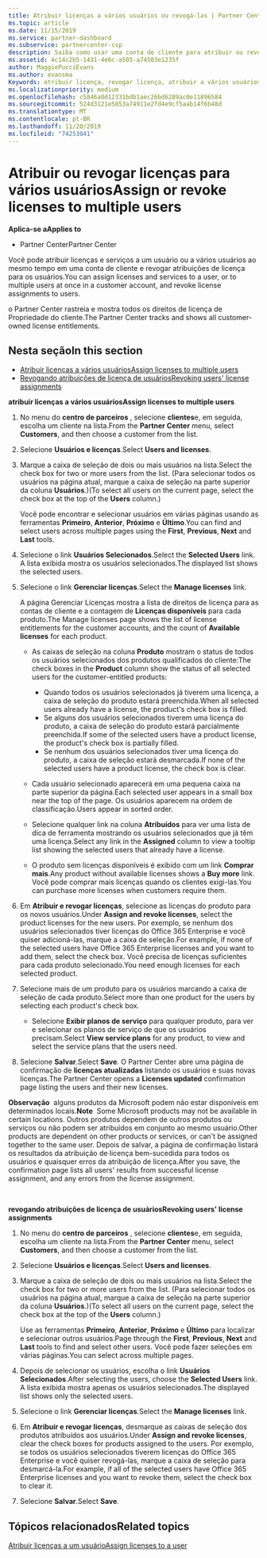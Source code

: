 ```yaml
---
title: Atribuir licenças a vários usuários ou revogá-las | Partner Center
ms.topic: article
ms.date: 11/15/2019
ms.service: partner-dashboard
ms.subservice: partnercenter-csp
description: Saiba como usar uma conta de cliente para atribuir ou revogar licenças e serviços a um usuário ou a vários usuários ao mesmo tempo.
ms.assetid: 4c14c2b5-1431-4e6c-a505-a74503e1235f
author: MaggiePucciEvans
ms.author: evansma
Keywords: atribuir licença, revogar licença, atribuir a vários usuários,
ms.localizationpriority: medium
ms.openlocfilehash: c5846a0d12331bdb1aec26bd6289ac0e11896584
ms.sourcegitcommit: 524d3121e5053a74911e2fd4e9cf5aab14f6b48d
ms.translationtype: MT
ms.contentlocale: pt-BR
ms.lasthandoff: 11/20/2019
ms.locfileid: "74253041"
---
```

# <a name="assign-or-revoke-licenses-to-multiple-users"></a><span data-ttu-id="1a925-104">Atribuir ou revogar licenças para vários usuários</span><span class="sxs-lookup"><span data-stu-id="1a925-104">Assign or revoke licenses to multiple users</span></span>

<span data-ttu-id="1a925-105">**Aplica-se a**</span><span class="sxs-lookup"><span data-stu-id="1a925-105">**Applies to**</span></span>

-  <span data-ttu-id="1a925-106">Partner Center</span><span class="sxs-lookup"><span data-stu-id="1a925-106">Partner Center</span></span>

<span data-ttu-id="1a925-107">Você pode atribuir licenças e serviços a um usuário ou a vários usuários ao mesmo tempo em uma conta de cliente e revogar atribuições de licença para os usuários.</span><span class="sxs-lookup"><span data-stu-id="1a925-107">You can assign licenses and services to a user, or to multiple users at once in a customer account, and revoke license assignments to users.</span></span>

<span data-ttu-id="1a925-108">o Partner Center rastreia e mostra todos os direitos de licença de Propriedade do cliente.</span><span class="sxs-lookup"><span data-stu-id="1a925-108">The Partner Center tracks and shows all customer-owned license entitlements.</span></span>

## <a name="in-this-section"></a><span data-ttu-id="1a925-109">Nesta seção</span><span class="sxs-lookup"><span data-stu-id="1a925-109">In this section</span></span>


-   [<span data-ttu-id="1a925-110">Atribuir licenças a vários usuários</span><span class="sxs-lookup"><span data-stu-id="1a925-110">Assign licenses to multiple users</span></span>](#assign-licenses-to-groups)
-   [<span data-ttu-id="1a925-111">Revogando atribuições de licença de usuários</span><span class="sxs-lookup"><span data-stu-id="1a925-111">Revoking users' license assignments</span></span>](#revoking-licenses)

<a href="" id="assign-licenses-to-groups"></a>
<span data-ttu-id="1a925-112">**atribuir licenças a vários usuários**</span><span class="sxs-lookup"><span data-stu-id="1a925-112">**Assign licenses to multiple users**</span></span>

1.  <span data-ttu-id="1a925-113">No menu do **centro de parceiros** , selecione **clientes**e, em seguida, escolha um cliente na lista.</span><span class="sxs-lookup"><span data-stu-id="1a925-113">From the **Partner Center** menu, select **Customers**, and then choose a customer from the list.</span></span>
2.  <span data-ttu-id="1a925-114">Selecione **Usuários e licenças**.</span><span class="sxs-lookup"><span data-stu-id="1a925-114">Select **Users and licenses**.</span></span>
3.  <span data-ttu-id="1a925-115">Marque a caixa de seleção de dois ou mais usuários na lista.</span><span class="sxs-lookup"><span data-stu-id="1a925-115">Select the check box for two or more users from the list.</span></span> <span data-ttu-id="1a925-116">(Para selecionar todos os usuários na página atual, marque a caixa de seleção na parte superior da coluna **Usuários**.)</span><span class="sxs-lookup"><span data-stu-id="1a925-116">(To select all users on the current page, select the check box at the top of the **Users** column.)</span></span>

    <span data-ttu-id="1a925-117">Você pode encontrar e selecionar usuários em várias páginas usando as ferramentas **Primeiro**, **Anterior**, **Próximo** e **Último**.</span><span class="sxs-lookup"><span data-stu-id="1a925-117">You can find and select users across multiple pages using the **First**, **Previous**, **Next** and **Last** tools.</span></span>

4.  <span data-ttu-id="1a925-118">Selecione o link **Usuários Selecionados**.</span><span class="sxs-lookup"><span data-stu-id="1a925-118">Select the **Selected Users** link.</span></span> <span data-ttu-id="1a925-119">A lista exibida mostra os usuários selecionados.</span><span class="sxs-lookup"><span data-stu-id="1a925-119">The displayed list shows the selected users.</span></span>
5.  <span data-ttu-id="1a925-120">Selecione o link **Gerenciar licenças**.</span><span class="sxs-lookup"><span data-stu-id="1a925-120">Select the **Manage licenses** link.</span></span>

    <span data-ttu-id="1a925-121">A página Gerenciar Licenças mostra a lista de direitos de licença para as contas de cliente e a contagem de **Licenças disponíveis** para cada produto.</span><span class="sxs-lookup"><span data-stu-id="1a925-121">The Manage licenses page shows the list of license entitlements for the customer accounts, and the count of **Available licenses** for each product.</span></span>

    -   <span data-ttu-id="1a925-122">As caixas de seleção na coluna **Produto** mostram o status de todos os usuários selecionados dos produtos qualificados do cliente:</span><span class="sxs-lookup"><span data-stu-id="1a925-122">The check boxes in the **Product** column show the status of all selected users for the customer-entitled products:</span></span>

        -   <span data-ttu-id="1a925-123">Quando todos os usuários selecionados já tiverem uma licença, a caixa de seleção do produto estará preenchida.</span><span class="sxs-lookup"><span data-stu-id="1a925-123">When all selected users already have a license, the product's check box is filled.</span></span>
        -   <span data-ttu-id="1a925-124">Se alguns dos usuários selecionados tiverem uma licença do produto, a caixa de seleção do produto estará parcialmente preenchida.</span><span class="sxs-lookup"><span data-stu-id="1a925-124">If some of the selected users have a product license, the product's check box is partially filled.</span></span>
        -   <span data-ttu-id="1a925-125">Se nenhum dos usuários selecionados tiver uma licença do produto, a caixa de seleção estará desmarcada.</span><span class="sxs-lookup"><span data-stu-id="1a925-125">If none of the selected users have a product license, the check box is clear.</span></span>
    -   <span data-ttu-id="1a925-126">Cada usuário selecionado aparecerá em uma pequena caixa na parte superior da página.</span><span class="sxs-lookup"><span data-stu-id="1a925-126">Each selected user appears in a small box near the top of the page.</span></span> <span data-ttu-id="1a925-127">Os usuários aparecem na ordem de classificação.</span><span class="sxs-lookup"><span data-stu-id="1a925-127">Users appear in sorted order.</span></span>

    -   <span data-ttu-id="1a925-128">Selecione qualquer link na coluna **Atribuídos** para ver uma lista de dica de ferramenta mostrando os usuários selecionados que já têm uma licença.</span><span class="sxs-lookup"><span data-stu-id="1a925-128">Select any link in the **Assigned** column to view a tooltip list showing the selected users that already have a license.</span></span>

    -   <span data-ttu-id="1a925-129">O produto sem licenças disponíveis é exibido com um link **Comprar mais**.</span><span class="sxs-lookup"><span data-stu-id="1a925-129">Any product without available licenses shows a **Buy more** link.</span></span> <span data-ttu-id="1a925-130">Você pode comprar mais licenças quando os clientes exigi-las.</span><span class="sxs-lookup"><span data-stu-id="1a925-130">You can purchase more licenses when customers require them.</span></span>

6.  <span data-ttu-id="1a925-131">Em **Atribuir e revogar licenças**, selecione as licenças do produto para os novos usuários.</span><span class="sxs-lookup"><span data-stu-id="1a925-131">Under **Assign and revoke licenses**, select the product licenses for the new users.</span></span> <span data-ttu-id="1a925-132">Por exemplo, se nenhum dos usuários selecionados tiver licenças do Office 365 Enterprise e você quiser adicioná-las, marque a caixa de seleção.</span><span class="sxs-lookup"><span data-stu-id="1a925-132">For example, if none of the selected users have Office 365 Enterprise licenses and you want to add them, select the check box.</span></span> <span data-ttu-id="1a925-133">Você precisa de licenças suficientes para cada produto selecionado.</span><span class="sxs-lookup"><span data-stu-id="1a925-133">You need enough licenses for each selected product.</span></span>
7.  <span data-ttu-id="1a925-134">Selecione mais de um produto para os usuários marcando a caixa de seleção de cada produto.</span><span class="sxs-lookup"><span data-stu-id="1a925-134">Select more than one product for the users by selecting each product's check box.</span></span>
    -   <span data-ttu-id="1a925-135">Selecione **Exibir planos de serviço** para qualquer produto, para ver e selecionar os planos de serviço de que os usuários precisam.</span><span class="sxs-lookup"><span data-stu-id="1a925-135">Select **View service plans** for any product, to view and select the service plans that the users need.</span></span>

8.  <span data-ttu-id="1a925-136">Selecione **Salvar**.</span><span class="sxs-lookup"><span data-stu-id="1a925-136">Select **Save**.</span></span> <span data-ttu-id="1a925-137">O Partner Center abre uma página de confirmação de **licenças atualizadas** listando os usuários e suas novas licenças.</span><span class="sxs-lookup"><span data-stu-id="1a925-137">The Partner Center opens a **Licenses updated** confirmation page listing the users and their new licenses.</span></span>

<span data-ttu-id="1a925-138">**Observação**  alguns produtos da Microsoft podem não estar disponíveis em determinados locais.</span><span class="sxs-lookup"><span data-stu-id="1a925-138">**Note**  Some Microsoft products may not be available in certain locations.</span></span> <span data-ttu-id="1a925-139">Outros produtos dependem de outros produtos ou serviços ou não podem ser atribuídos em conjunto ao mesmo usuário.</span><span class="sxs-lookup"><span data-stu-id="1a925-139">Other products are dependent on other products or services, or can't be assigned together to the same user.</span></span> <span data-ttu-id="1a925-140">Depois de salvar, a página de confirmação listará os resultados da atribuição de licença bem-sucedida para todos os usuários e quaisquer erros da atribuição de licença.</span><span class="sxs-lookup"><span data-stu-id="1a925-140">After you save, the confirmation page lists all users' results from successful license assignment, and any errors from the license assignment.</span></span>

 

<a href="" id="revoking-licenses"></a>
<span data-ttu-id="1a925-141">**revogando atribuições de licença de usuários**</span><span class="sxs-lookup"><span data-stu-id="1a925-141">**Revoking users' license assignments**</span></span>

1.  <span data-ttu-id="1a925-142">No menu do **centro de parceiros** , selecione **clientes**e, em seguida, escolha um cliente na lista.</span><span class="sxs-lookup"><span data-stu-id="1a925-142">From the **Partner Center** menu, select **Customers**, and then choose a customer from the list.</span></span>
2.  <span data-ttu-id="1a925-143">Selecione **Usuários e licenças**.</span><span class="sxs-lookup"><span data-stu-id="1a925-143">Select **Users and licenses**.</span></span>
3.  <span data-ttu-id="1a925-144">Marque a caixa de seleção de dois ou mais usuários na lista.</span><span class="sxs-lookup"><span data-stu-id="1a925-144">Select the check box for two or more users from the list.</span></span> <span data-ttu-id="1a925-145">(Para selecionar todos os usuários na página atual, marque a caixa de seleção na parte superior da coluna **Usuários**.)</span><span class="sxs-lookup"><span data-stu-id="1a925-145">(To select all users on the current page, select the check box at the top of the **Users** column.)</span></span>

    <span data-ttu-id="1a925-146">Use as ferramentas **Primeiro**, **Anterior**, **Próximo** e **Último** para localizar e selecionar outros usuários.</span><span class="sxs-lookup"><span data-stu-id="1a925-146">Page through the **First**, **Previous**, **Next** and **Last** tools to find and select other users.</span></span> <span data-ttu-id="1a925-147">Você pode fazer seleções em várias páginas.</span><span class="sxs-lookup"><span data-stu-id="1a925-147">You can select across multiple pages.</span></span>

4.  <span data-ttu-id="1a925-148">Depois de selecionar os usuários, escolha o link **Usuários Selecionados**.</span><span class="sxs-lookup"><span data-stu-id="1a925-148">After selecting the users, choose the **Selected Users** link.</span></span> <span data-ttu-id="1a925-149">A lista exibida mostra apenas os usuários selecionados.</span><span class="sxs-lookup"><span data-stu-id="1a925-149">The displayed list shows only the selected users.</span></span>
5.  <span data-ttu-id="1a925-150">Selecione o link **Gerenciar licenças**.</span><span class="sxs-lookup"><span data-stu-id="1a925-150">Select the **Manage licenses** link.</span></span>
6.  <span data-ttu-id="1a925-151">Em **Atribuir e revogar licenças**, desmarque as caixas de seleção dos produtos atribuídos aos usuários.</span><span class="sxs-lookup"><span data-stu-id="1a925-151">Under **Assign and revoke licenses**, clear the check boxes for products assigned to the users.</span></span> <span data-ttu-id="1a925-152">Por exemplo, se todos os usuários selecionados tiverem licenças do Office 365 Enterprise e você quiser revogá-las, marque a caixa de seleção para desmarcá-la.</span><span class="sxs-lookup"><span data-stu-id="1a925-152">For example, if all of the selected users have Office 365 Enterprise licenses and you want to revoke them, select the check box to clear it.</span></span>
7.  <span data-ttu-id="1a925-153">Selecione **Salvar**.</span><span class="sxs-lookup"><span data-stu-id="1a925-153">Select **Save**.</span></span>

## <a name="related-topics"></a><span data-ttu-id="1a925-154">Tópicos relacionados</span><span class="sxs-lookup"><span data-stu-id="1a925-154">Related topics</span></span>


[<span data-ttu-id="1a925-155">Atribuir licenças a um usuário</span><span class="sxs-lookup"><span data-stu-id="1a925-155">Assign licenses to a user</span></span>](assign-licenses-to-users.md)

 

 



